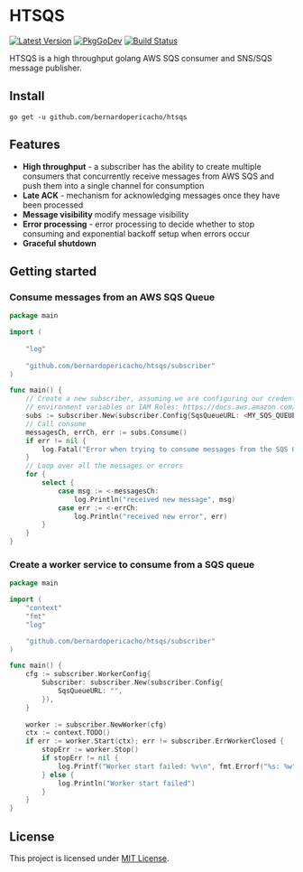 # HTSQS

[![Latest Version](http://img.shields.io/github/v/release/bernardopericacho/htsqs.svg)](https://github.com/bernardopericacho/htsqs/releases) [![PkgGoDev](https://pkg.go.dev/badge/golang.org/x/tools)](https://pkg.go.dev/github.com/bernardopericacho/htsqs) [![Build Status](https://travis-ci.com/bernardopericacho/htsqs.svg?branch=master)](https://travis-ci.com/bernardopericacho/htsqs)

HTSQS is a high throughput golang AWS SQS consumer and SNS/SQS message publisher.

## Install

`go get -u github.com/bernardopericacho/htsqs`

## Features

* **High throughput** - a subscriber has the ability to create multiple consumers that concurrently receive messages from AWS SQS and push them into a single channel for consumption
* **Late ACK** - mechanism for acknowledging messages once they have been processed
* **Message visibility** modify message visibility
* **Error processing** - error processing to decide whether to stop consuming and exponential backoff setup when errors occur
* **Graceful shutdown**

## Getting started

### Consume messages from an AWS SQS Queue 

```go
package main

import (
    
    "log"
    
    "github.com/bernardopericacho/htsqs/subscriber"
)

func main() {
    // Create a new subscriber, assuming we are configuring our credentials following 
	// environment variables or IAM Roles: https://docs.aws.amazon.com/cli/latest/userguide/cli-chap-configure.html
    subs := subscriber.New(subscriber.Config{SqsQueueURL: <MY_SQS_QUEUE_URL>})
    // Call consume
    messagesCh, errCh, err := subs.Consume()
    if err != nil {
        log.Fatal("Error when trying to consume messages from the SQS Queue")
    }
    // Loop over all the messages or errors
    for {
        select {
            case msg := <-messagesCh:
                log.Println("received new message", msg)
            case err := <-errCh:
                log.Println("received new error", err)
        }
    }
}
```

### Create a worker service to consume from a SQS queue

```go
package main

import (
    "context"
    "fmt"
    "log"

    "github.com/bernardopericacho/htsqs/subscriber"
)

func main() {
    cfg := subscriber.WorkerConfig{
		Subscriber: subscriber.New(subscriber.Config{
			SqsQueueURL: "",
		}),
	}
	
	worker := subscriber.NewWorker(cfg)
	ctx := context.TODO()
	if err := worker.Start(ctx); err != subscriber.ErrWorkerClosed {
		stopErr := worker.Stop()
		if stopErr != nil {
			log.Printf("Worker start failed: %v\n", fmt.Errorf("%s: %w", stopErr.Error(), err))
		} else {
			log.Println("Worker start failed")
		}
	}
}

```

## License

This project is licensed under [MIT License](./LICENSE).

